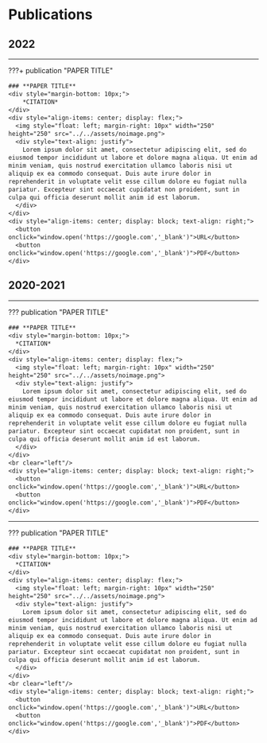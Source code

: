 <style>
  button {
      background-color: #FAF8E3;
      border: none;
      color: black;
      border-color: #C32406;
      padding: 10px 20px;
      text-align: center;
      text-decoration: none;
      display: inline-block;
      font-weight: bold;
      border-radius: 8px;
      margin-right: 5px;
  }
  button:hover {
      background-color: #555555; /* Dark grey */
  }
</style>

# Publications

## **2022**

---
???+ publication "PAPER TITLE"
    
    ### **PAPER TITLE**
    <div style="margin-bottom: 10px;">
        *CITATION*
    </div>
    <div style="align-items: center; display: flex;">
      <img style="float: left; margin-right: 10px" width="250" height="250" src="../../assets/noimage.png">
      <div style="text-align: justify"> 
        Lorem ipsum dolor sit amet, consectetur adipiscing elit, sed do eiusmod tempor incididunt ut labore et dolore magna aliqua. Ut enim ad minim veniam, quis nostrud exercitation ullamco laboris nisi ut aliquip ex ea commodo consequat. Duis aute irure dolor in reprehenderit in voluptate velit esse cillum dolore eu fugiat nulla pariatur. Excepteur sint occaecat cupidatat non proident, sunt in culpa qui officia deserunt mollit anim id est laborum. 
      </div>
    </div>
    <div style="align-items: center; display: block; text-align: right;">
      <button onclick="window.open('https://google.com','_blank')">URL</button>
      <button onclick="window.open('https://google.com','_blank')">PDF</button>
    </div>


## **2020-2021**

---

??? publication "PAPER TITLE"
    
    ### **PAPER TITLE**
    <div style="margin-bottom: 10px;">
      *CITATION*
    </div>
    <div style="align-items: center; display: flex;">
      <img style="float: left; margin-right: 10px" width="250" height="250" src="../../assets/noimage.png">
      <div style="text-align: justify"> 
        Lorem ipsum dolor sit amet, consectetur adipiscing elit, sed do eiusmod tempor incididunt ut labore et dolore magna aliqua. Ut enim ad minim veniam, quis nostrud exercitation ullamco laboris nisi ut aliquip ex ea commodo consequat. Duis aute irure dolor in reprehenderit in voluptate velit esse cillum dolore eu fugiat nulla pariatur. Excepteur sint occaecat cupidatat non proident, sunt in culpa qui officia deserunt mollit anim id est laborum. 
      </div>
    </div>
    <br clear="left"/>
    <div style="align-items: center; display: block; text-align: right;">
      <button onclick="window.open('https://google.com','_blank')">URL</button>
      <button onclick="window.open('https://google.com','_blank')">PDF</button>
    </div>
---

??? publication "PAPER TITLE"

    ### **PAPER TITLE**
    <div style="margin-bottom: 10px;">
      *CITATION*
    </div>    
    <div style="align-items: center; display: flex;">
      <img style="float: left; margin-right: 10px" width="250" height="250" src="../../assets/noimage.png">
      <div style="text-align: justify"> 
        Lorem ipsum dolor sit amet, consectetur adipiscing elit, sed do eiusmod tempor incididunt ut labore et dolore magna aliqua. Ut enim ad minim veniam, quis nostrud exercitation ullamco laboris nisi ut aliquip ex ea commodo consequat. Duis aute irure dolor in reprehenderit in voluptate velit esse cillum dolore eu fugiat nulla pariatur. Excepteur sint occaecat cupidatat non proident, sunt in culpa qui officia deserunt mollit anim id est laborum.
      </div>
    </div>
    <br clear="left"/>
    <div style="align-items: center; display: block; text-align: right;">
      <button onclick="window.open('https://google.com','_blank')">URL</button>
      <button onclick="window.open('https://google.com','_blank')">PDF</button>
    </div>
